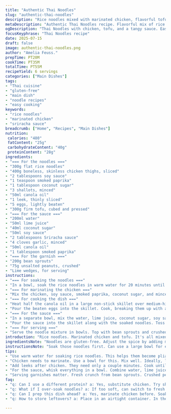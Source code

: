 ```yaml
---
title: "Authentic Thai Noodles"
slug: "authentic-thai-noodles"
description: "Rice noodles mixed with marinated chicken, flavorful tofu, and egg. Topped with bean sprouts and crushed peanuts for crunch. Tangy sauce made from lime juice and Sriracha. A satisfying main dish that’s gluten-free. Cooked in one large pan for easy serving."
metaDescription: "Authentic Thai Noodles recipe. Flavorful mix of rice noodles, marinated chicken, and tofu. Gluten-free and satisfying for lunch or dinner."
ogDescription: "Thai Noodles with chicken, tofu, and a tangy sauce. Easy one-pan dish that's gluten-free and perfect for feeding a crowd."
focusKeyphrase: "Thai Noodles recipe"
date: 2025-07-15
draft: false
image: authentic-thai-noodles.png
author: "Amelia Feuss."
prepTime: PT20M
cookTime: PT35M
totalTime: PT55M
recipeYield: 6 servings
categories: ["Main Dishes"]
tags:
- "Thai cuisine"
- "gluten-free"
- "main dish"
- "noodle recipes"
- "easy cooking"
keywords:
- "rice noodles"
- "marinated chicken"
- "sriracha sauce"
breadcrumb: ["Home", "Recipes", "Main Dishes"]
nutrition: 
 calories: "480"
 fatContent: "25g"
 carbohydrateContent: "40g"
 proteinContent: "28g"
ingredients:
- "=== For the noodles ==="
- "300g flat rice noodles"
- "400g boneless, skinless chicken thighs, sliced"
- "2 tablespoons soy sauce"
- "1 teaspoon smoked paprika"
- "1 tablespoon coconut sugar"
- "3 shallots, minced"
- "50ml canola oil"
- "1 leek, thinly sliced"
- "5 eggs, lightly beaten"
- "300g firm tofu, cubed and pressed"
- "=== For the sauce ==="
- "200ml water"
- "50ml lime juice"
- "40ml coconut sugar"
- "50ml soy sauce"
- "2 tablespoons Sriracha sauce"
- "4 cloves garlic, minced"
- "50ml canola oil"
- "1 tablespoon smoked paprika"
- "=== For the garnish ==="
- "200g bean sprouts"
- "75g unsalted peanuts, crushed"
- "Lime wedges, for serving"
instructions:
- "=== For soaking the noodles ==="
- "In a bowl, soak the rice noodles in warm water for 20 minutes until pliable. Drain and set aside."
- "=== For marinating the chicken ==="
- "Mix the chicken, soy sauce, smoked paprika, coconut sugar, and minced shallots in a bowl. Let it marinate for 10 minutes."
- "=== For cooking the dish ==="
- "Heat half the canola oil in a large non-stick skillet over medium-high heat. Cook the chicken until browned and fully cooked, about 8 minutes. Remove and keep warm. In the same skillet, add the remaining oil, then cook the leeks for 2 minutes until soft."
- "Pour the beaten eggs into the skillet. Cook, breaking them up with a spatula until set. Add the tofu cubes and cook until golden. Season with salt and pepper to taste."
- "=== For the sauce ==="
- "In a separate bowl, mix the water, lime juice, coconut sugar, soy sauce, Sriracha, and minced garlic. Stir until well combined."
- "Pour the sauce into the skillet along with the soaked noodles. Toss continuously until the noodles absorb the sauce and are cooked through, around 5 minutes. Then mix in the chicken, eggs, and tofu until evenly distributed."
- "=== For serving ==="
- "Serve the noodle mixture in bowls. Top with bean sprouts and crushed peanuts. Add lime wedges on the side for extra zest."
introduction: "Rice noodles. Marinated chicken and tofu. It's all mixed together in one pan. Flavorful sauce makes it taste amazing. Think lime and spice. The noodles are soft. Chicken is juicy. Tofu adds protein. Lots of crunch from peanuts and sprouts. Bright. Full of flavor. You get a nice mix of textures here. Serve warm with lime wedges. Good for lunch or dinner. Satisfying meal that’s gluten-free. It feeds a crowd."
ingredientsNote: "Noodles are gluten-free. Adjust the spice by adding more or less Sriracha. Replace chicken with shrimp or keep it vegetarian. Tofu gives a hearty texture. Use fresh veggies for added flavor. Peanuts can be replaced with sunflower seeds for nut-free option. Choose fresh lime for juice, not bottled. Keep an eye on the noodles so they don’t over-soak. Marinate chicken for best taste. Have everything prepped before cooking. It saves time during the busy stage."
instructionsNote: "Soak those noodles first. Can use a large bowl for ease. Chicken should marinate while prepping veggies. Cook chicken through before adding the rest. Use high heat for quick cooking. Stir eggs gently, don’t let them stick too long. The sauce should coat the noodles well. It’s important to adjust heat. Toss everything quickly for even cooking. When serving, combine sprouts and peanuts right on top."
tips:
- "Use warm water for soaking rice noodles. This helps them become pliable. Don’t let them soak too long. Could get mushy. Check texture often. Makes a big difference in cooking later. Prep sauce while noodles soak. Time saver. Keep an eye on everything. Mostly simple but can get chaotic."
- "Chicken needs to marinate. Use a bowl for this. Mix well. Ideally, let it sit for 10 minutes. This allows flavors to penetrate. Use shallots for sweetness. They’re mild but aromatic. Slight crunch too. When cooking chicken, high heat helps. Brown it without overcooking. Keep it juicy."
- "Add leeks after chicken. They need only a couple minutes. Cook until soft, bright flavor comes out. Eggs follow soon after. Stir gently. Don’t let them stick. Break them up lightly. Incorporate tofu when eggs are set. Pressed and cubed, fry until golden. Adds texture."
- "For the sauce, whisk everything in a bowl. Combine water, lime juice, and Sriracha. Adjust according to spice preference. Taste as you mix. Important. The sauce should coat noodles well. Once added, toss quickly. Keep noodles moving. Helps them absorb flavor evenly. Key for a great dish."
- "Serving garnishes matter. Fresh crunch from bean sprouts. Crushed peanuts bring nutty texture. Lime wedges cut through richness. Squeeze over right before eating. Flavor enhancer. Don’t skip this. Everything blends nicely together. Mix textures and tastes for that satisfying bite."
faq:
- "q: Can I use a different protein? a: Yes, substitute chicken. Try shrimp or go vegetarian. Tofu is filling. Easy options."
- "q: What if I over-soak noodles? a: If too soft, can switch to fresh noodles. They cook quicker. Keep sauce light, adjust timing. Add less liquid."
- "q: Can I prep this dish ahead? a: Yes, marinate chicken before. Soak noodles too. Keep separate though. Freshness matters when cooking."
- "q: How to store leftovers? a: Place in an airtight container. In the fridge for about 3 days. Reheat on stove. Quick and easy. Avoid microwave."

---
```

